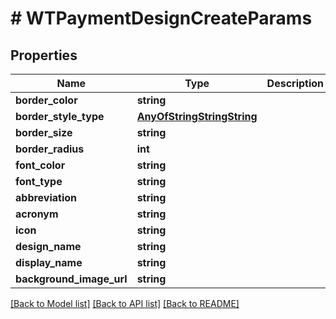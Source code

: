 # # WTPaymentDesignCreateParams

## Properties

Name | Type | Description | Notes
------------ | ------------- | ------------- | -------------
**border_color** | **string** |  |
**border_style_type** | [**AnyOfStringStringString**](AnyOfStringStringString.md) |  |
**border_size** | **string** |  |
**border_radius** | **int** |  |
**font_color** | **string** |  |
**font_type** | **string** |  |
**abbreviation** | **string** |  |
**acronym** | **string** |  |
**icon** | **string** |  |
**design_name** | **string** |  |
**display_name** | **string** |  |
**background_image_url** | **string** |  | [optional]

[[Back to Model list]](../../README.md#models) [[Back to API list]](../../README.md#endpoints) [[Back to README]](../../README.md)
